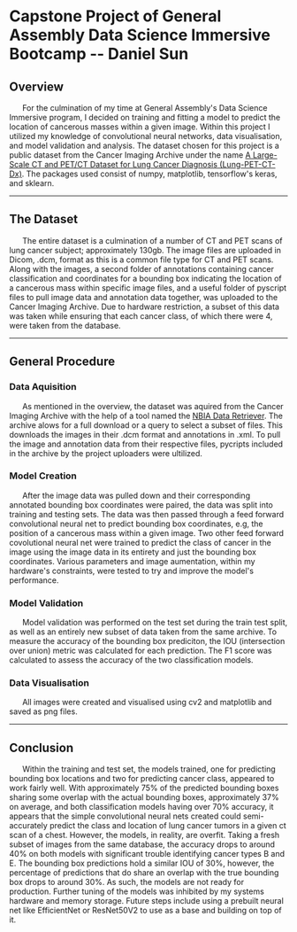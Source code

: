 # Capstone Project of General Assembly Data Science Immersive Bootcamp -- Daniel Sun

## Overview
&nbsp;&nbsp;&nbsp;&nbsp;&nbsp;&nbsp;For the culmination of my time at General Assembly's Data Science Immersive program, I decided on training and fitting a model to predict the location of cancerous masses within a given image. Within this project I utilized my knowledge of convolutional neural networks, data visualisation, and model validation and analysis. The dataset chosen for this project is a public dataset from the Cancer Imaging Archive under the name [A Large-Scale CT and PET/CT Dataset for Lung Cancer Diagnosis (Lung-PET-CT-Dx)](https://wiki.cancerimagingarchive.net/pages/viewpage.action?pageId=70224216#70224216bcab02c187174a288dbcbf95d26179e8). The packages used consist of numpy, matplotlib, tensorflow's keras, and sklearn.

------

## The Dataset
&nbsp;&nbsp;&nbsp;&nbsp;&nbsp;&nbsp;The entire dataset is a culmination of a number of CT and PET scans of lung cancer subject; approximately 130gb. The image files are uploaded in Dicom, .dcm, format as this is a common file type for CT and PET scans. Along with the images, a second folder of annotations containing cancer classification and coordinates for a bounding box indicating the location of a cancerous mass within specific image files, and a useful folder of pyscript files to pull image data and annotation data together, was uploaded to the Cancer Imaging Archive. Due to hardware restriction, a subset of this data was taken while ensuring that each cancer class, of which there were 4, were taken from the database.

------

## General Procedure
### Data Aquisition
&nbsp;&nbsp;&nbsp;&nbsp;&nbsp;&nbsp;As mentioned in the overview, the dataset was aquired from the Cancer Imaging Archive with the help of a tool named the [NBIA Data Retriever](https://wiki.cancerimagingarchive.net/display/NBIA/Downloading+the+NBIA+Data+Retriever+7.7). The archive alows for a full download or a query to select a subset of files. This downloads the images in their .dcm format and annotations in .xml. To pull the image and annotation data from their respective files, pycripts included in the archive by the project uploaders were ultilized.

### Model Creation
&nbsp;&nbsp;&nbsp;&nbsp;&nbsp;&nbsp;After the image data was pulled down and their corresponding annotated bounding box coordinates were paired, the data was split into training and testing sets. The data was then passed through a feed forward convolutional neural net to predict bounding box coordinates, e.g, the position of a cancerous mass within a given image. Two other feed forward covolutional neural net were trained to predict the class of cancer in the image using the image data in its entirety and just the bounding box coordinates. Various parameters and image aumentation, within my hardware's constraints, were tested to try and improve the model's performance.

### Model Validation
&nbsp;&nbsp;&nbsp;&nbsp;&nbsp;&nbsp;Model validation was performed on the test set during the train test split, as well as an entirely new subset of data taken from the same archive. To measure the accuracy of the bounding box prediciton, the IOU (intersection over union) metric was calculated for each prediction. The F1 score was calculated to assess the accuracy of the two classification models.

### Data Visualisation
&nbsp;&nbsp;&nbsp;&nbsp;&nbsp;&nbsp;All images were created and visualised using cv2 and matplotlib and saved as png files.

------

## Conclusion
&nbsp;&nbsp;&nbsp;&nbsp;&nbsp;&nbsp;Within the training and test set, the models trained, one for predicting bounding box locations and two for predicting cancer class, appeared to work fairly well. With approximately 75% of the predicted bounding boxes sharing some overlap with the actual bounding boxes, approximately 37% on average, and both classification models having over 70% accuracy, it appears that the simple convolutional neural nets created could semi-accurately predict the class and location of lung cancer tumors in a given ct scan of a chest. However, the models, in reality, are overfit. Taking a fresh subset of images from the same database, the accuracy drops to around 40% on both models with significant trouble identifying cancer types B and E. The bounding box predictions hold a similar IOU of 30%, however, the percentage of predictions that do share an overlap with the true bounding box drops to around 30%. As such, the models are not ready for production. Further tuning of the models was inhibited by my systems hardware and memory storage. Future steps include using a prebuilt neural net like EfficientNet or ResNet50V2 to use as a base and building on top of it. 